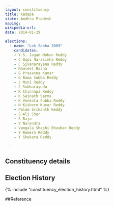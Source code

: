 ```yaml
---
layout: constituency
title: Kadapa
state: Andhra Pradesh
mapimg: 
wikipedia-url: 
date: 2014-01-29

elections: 
  - name: "Lok Sabha 2009"
    candidates: 
    - Y.S. Jagan Mohan Reddy 
    - C Gopi Narasimha Reddy 
    - C Sivanarayana Reddy 
    - Khaleel Basha 
    - G Prasanna Kumar 
    - G Rama Subba Reddy 
    - J Muni Reddy 
    - J Subbarayudu 
    - K Chinnapa Reddy 
    - K Sainath Sarma 
    - K Venkata Subba Reddy 
    - N Kishore Kumar Reddy 
    - Palem Srikanth Reddy 
    - S Ali Sher 
    - S Raja 
    - V Narendra 
    - Vangala Shashi Bhushan Reddy 
    - Y Ramesh Reddy 
    - Y Shekara Reddy 

---
```

## Constituency details


## Election History
{% include "constituency_election_history.html" %}

##Reference
